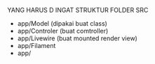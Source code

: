 YANG HARUS D INGAT STRUKTUR FOLDER SRC 

- app/Model (dipakai buat class)
- app/Controler (buat comtroller)
- app/Livewire (buat mounted  render view)
- app/Filament
- app/
